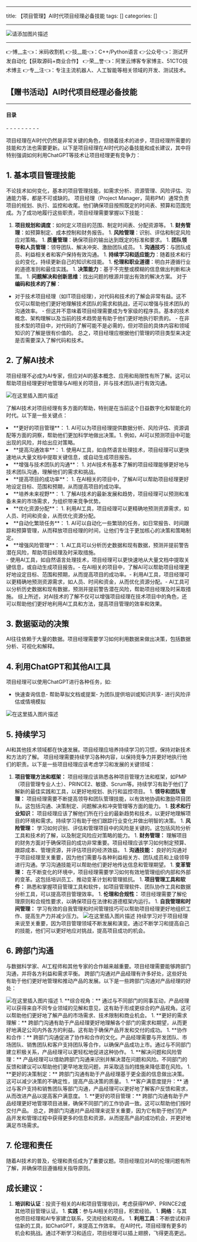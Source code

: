 
--- 
title:  【项目管理】AI时代项目经理必备技能 
tags: []
categories: [] 

---
>  
 <img src="https://img-blog.csdnimg.cn/6e2c8c7bccdc41cd911dc26a692693a2.jpeg" alt="请添加图片描述"> 
 <hr> 
 👉博__主👈：米码收割机 👉技__能👈：C++/Python语言 👉公众号👈：测试开发自动化【获取源码+商业合作】 👉荣__誉👈：阿里云博客专家博主、51CTO技术博主 👉专__注👈：专注主流机器人、人工智能等相关领域的开发、测试技术。 


>  
 <h2>【赠书活动】AI时代项目经理必备技能</h2> 
 <hr> 
  
  
  <h4>目录</h4> 
  - - - - - - - - -  
  
  


项目经理在AI时代仍然是非常关键的角色，但随着技术的进步，项目经理所需要的技能和方法也需要更新。以下是项目经理在AI时代的必备技能和成长建议，其中将特别强调如何利用ChatGPT等技术让项目经理更有竞争力：

## 1. 基本项目管理技能

不论技术如何变化，基本的项目管理技能，如需求分析、资源管理、风险评估、沟通能力等，都是不可或缺的。 项目经理（Project Manager，简称PM）通常负责项目的规划、执行、监控和收尾。他们确保项目按照既定的时间表、预算和范围完成。为了成功地履行这些职责，项目经理需要掌握以下技能：
1.  **项目规划和调度**：如何定义项目的范围、制定时间表、分配资源等。 1.  **财务管理**：如预算制定、成本控制和财务报告。 1.  **风险管理**：识别、评估和制定风险应对策略。 1.  **质量管理**：确保项目的输出达到既定的标准和要求。 1.  **团队领导和人员管理**：领导团队、解决冲突、激励团队成员。 1.  **沟通技巧**：与团队成员、利益相关者和客户保持有效沟通。 1.  **持续学习和适应能力**：随着技术和行业的变化，持续更新自己的知识和技能。 1.  **伦理和职业道德**：明白并遵循行业的道德准则和最佳实践。 1.  **决策能力**：基于不完整或模糊的信息做出判断和决策。 1.  **问题解决和创新思维**：找出问题的根源并提出有效的解决方案。 
对于**编码和技术的了解**：
-  对于技术项目经理（如IT项目经理），对代码和技术的了解会非常有益。这不仅可以帮助他们更好地理解技术团队的需求和挑战，还可以增强与技术团队的沟通效率。 -  但这并不意味着项目经理需要成为专家级的程序员。基本的技术概念、架构理解以及当前的技术趋势是有助于他们更好地执行职责的。 -  在非技术型的项目中，对代码的了解可能不是必需的，但对项目的具体内容和领域知识的了解是很有价值的。 
总之，项目经理应根据他们管理的项目类型来决定是否需要深入了解代码和技术。

## 2. 了解AI技术

项目经理不必成为AI专家，但应对AI的基本概念、应用和局限性有所了解。这可以帮助项目经理更好地管理与AI相关的项目，并与技术团队进行有效沟通。

<img src="https://img-blog.csdnimg.cn/baffba05bebb468ca47eab48edca637c.jpeg" alt="在这里插入图片描述">

了解AI技术对项目经理有多方面的帮助，特别是在当前这个日益数字化和智能化的时代。以下是一些关键点：
<li> **更好的项目管理**： 
  1. AI可以为项目经理提供数据分析、风险评估、资源调配等方面的洞察，帮助他们更加科学地做出决策。1. 例如，AI可以预测项目中可能出现的风险，并给出应对策略。 </li><li> **提高沟通效率**： 
  1. 使用AI工具，如自然语言处理技术，项目经理可以更快速地从大量文档中提取关键信息，或自动生成项目报告。 </li><li> **增强与技术团队的沟通**： 
  1. 对AI技术有基本了解的项目经理能够更好地与技术团队沟通，理解他们的需求和挑战。 </li><li> **提高项目的成功率**： 
  1. 在AI相关的项目中，了解AI可以帮助项目经理更好地设定目标、范围和预期，从而提高项目的成功率。 </li><li> **培养未来视野**： 
  1. 了解AI技术的最新发展和趋势，项目经理可以预测和准备未来的市场需求，为组织带来竞争优势。 </li><li> **优化资源分配**： 
  1. 利用AI工具，项目经理可以更精确地预测资源需求，如人员、时间和资金，从而优化资源分配。 </li><li> **自动化繁琐任务**： 
  1. AI可以自动化一些繁琐的任务，如日常报告、时间跟踪和预算管理，从而释放项目经理的时间，让他们专注于更加核心的决策和策略制定。 </li><li> **增强风险管理**： 
  1. AI工具可以分析历史数据和现有数据，预测并提前警告潜在风险，帮助项目经理及时采取措施。 </li>- 使用AI工具，如自然语言处理技术，项目经理可以更快速地从大量文档中提取关键信息，或自动生成项目报告。- 在AI相关的项目中，了解AI可以帮助项目经理更好地设定目标、范围和预期，从而提高项目的成功率。- 利用AI工具，项目经理可以更精确地预测资源需求，如人员、时间和资金，从而优化资源分配。- AI工具可以分析历史数据和现有数据，预测并提前警告潜在风险，帮助项目经理及时采取措施。
综上所述，对AI技术的了解不仅可以增强项目经理在技术项目中的角色，还可以帮助他们更好地利用AI工具和方法，提高项目管理的效率和效果。

## 3. 数据驱动的决策

AI往往依赖于大量的数据。项目经理需要学习如何利用数据来做出决策，包括数据分析、可视化和解释。

## 4. 利用ChatGPT和其他AI工具

项目经理可以使用ChatGPT进行各种任务，如:
- 快速查询信息- 帮助草拟文档或提案- 为团队提供培训或知识共享- 进行风险评估或情境模拟
<img src="https://img-blog.csdnimg.cn/aab1a2718c92483c92dbeed105903308.png" alt="在这里插入图片描述">

## 5. 持续学习

AI和其他技术领域都在快速发展。项目经理应培养持续学习的习惯，保持对新技术和方法的了解。 项目经理需要持续学习各种内容，以保持竞争力并更好地执行他们的职责。以下是一些项目经理应该考虑学习和发展的关键领域：
1.  **项目管理方法和框架：** 项目经理应该熟悉各种项目管理方法和框架，如PMP（项目管理专业人士）、PRINCE2、敏捷、Scrum等。持续学习有助于他们了解新的最佳实践和工具，以更好地规划、执行和监控项目。 1.  **领导和团队管理：** 项目经理需要不断提高领导和团队管理技能，以有效地协调和激励项目团队。这包括沟通、决策制定、问题解决和冲突管理等方面的能力。 1.  **技术和行业知识：** 项目经理应该了解他们所在行业的最新趋势和技术，以更好地理解项目的环境和需求。持续学习有助于他们跟踪行业变化并做出明智的决策。 1.  **风险管理：** 学习如何识别、评估和管理项目中的风险是关键的。这包括风险分析工具和技术的了解，以及制定风险应对策略的能力。 1.  **财务管理：** 理解项目的财务方面对于确保项目的成功非常重要。项目经理应该学习如何制定预算、跟踪成本、管理资源，并评估项目的经济效益。 1.  **沟通技能：** 良好的沟通对于项目经理至关重要，因为他们需要与各种利益相关方、团队成员和上级领导进行沟通。学习沟通技能可以帮助他们更好地传达信息和管理期望。 1.  **变革管理：** 在不断变化的环境中，项目经理需要学习如何有效地管理组织内部和外部的变革。这包括培训员工、推动变革计划和管理抵抗。 1.  **项目管理工具和软件：** 熟悉和掌握项目管理工具和软件，如项目管理软件、团队协作工具和数据分析工具，可以提高项目管理效率。 1.  **伦理和合规性：** 项目经理需要了解伦理原则和合规性要求，以确保项目在法律和道德框架内运行。 1.  **自我管理和时间管理：** 学习有效的自我管理和时间管理技巧可以帮助项目经理更好地组织工作、提高生产力并减少压力。 <img src="https://img-blog.csdnimg.cn/4572928e463c4be48f181345062d475c.png" alt="在这里插入图片描述"> 
持续学习对于项目经理来说至关重要，因为项目管理领域不断发展和演变。通过不断学习和提高自己的技能，他们可以更好地应对挑战，提高项目成功的机会。

## 6. 跨部门沟通

与数据科学家、AI工程师和其他专家的合作越来越重要。项目经理需要能够跨部门沟通，并将各方利益和需求平衡。 跨部门沟通对产品经理有许多好处，这些好处有助于他们更好地管理和推动产品的发展。以下是一些跨部门沟通对产品经理的好处：

<img src="https://img-blog.csdnimg.cn/c37ef7e425864d6b89ff226cb08be10a.jpeg" alt="在这里插入图片描述">
1.  **综合视角：** 通过与不同部门的同事互动，产品经理可以获得来自不同专业领域的见解和意见，这有助于形成更综合的产品视角。这可以帮助他们更好地了解产品的市场需求、技术限制和商业机会。 1.  **更好的需求理解：** 跨部门沟通有助于产品经理更好地理解各个部门的需求和期望，从而更好地满足公司内外各方的利益。这有助于确保产品开发和交付的成功。 1.  **协作和合作：** 跨部门沟通促进了协作和合作的文化。产品经理需要与开发团队、市场团队、销售团队和客户支持团队等合作，以确保产品成功上市。通过与不同部门建立积极关系，产品经理可以更轻松地促进这种协作。 1.  **解决问题和风险管理：** 产品经理可以借助跨部门沟通来识别并解决潜在问题和风险。不同部门的反馈和建议可以帮助他们更早地发现问题，并采取适当的措施来降低潜在风险。 1.  **更好的决策制定：** 跨部门沟通有助于产品经理基于更全面的信息做出决策。这可以减少决策的不确定性，提高产品决策的质量。 1.  **客户满意度提升：** 通过与客户支持和销售团队等部门沟通，产品经理可以更好地了解客户反馈和需求，从而改进产品以提高客户满意度。 1.  **更好的项目管理：** 跨部门沟通有助于产品经理更好地管理项目进展，确保不同部门的工作协调一致。这可以帮助他们按时交付产品。 
总之，跨部门沟通对产品经理来说至关重要，因为它有助于他们在产品开发和管理过程中获得更多的信息和资源，从而提高产品的成功机会，并更好地满足市场需求。

## 7. 伦理和责任

随着AI技术的普及，伦理和责任成为了重要议题。项目经理应对AI的伦理问题有所了解，并确保项目遵循相关指导原则。

## 成长建议：
1.  **培训和认证**：投资于相关的AI和项目管理培训，考虑获得PMP、PRINCE2或其他项目管理认证。 1.  **实践**：参与AI相关的项目，积累经验。 1.  **网络**：与其他项目经理和AI专家建立联系，交流经验和观点。 1.  **利用工具**：不断尝试和评估新的工具，如ChatGPT，来提高工作效率。 
在AI时代，项目经理有更多的机会和挑战。通过不断学习和适应，项目经理可以插上翅膀，飞得更高更远。
